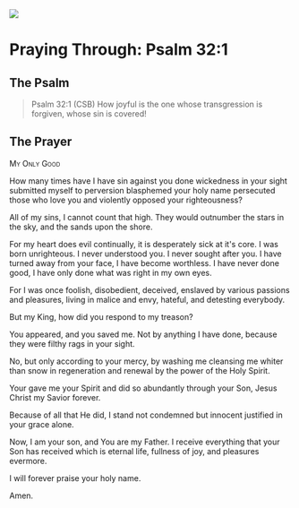 <img class="intro-right" src="/images/art-paris-psalter.jpg">

# Praying Through: Psalm 32:1

## The Psalm

>Psalm 32:1 (CSB)   How joyful is the one whose transgression is forgiven, whose sin is covered!

## The Prayer

<div style="font-variant: small-caps;">My Only Good</div>

How many times have I have sin against you
   done wickedness in your sight
   submitted myself to perversion
   blasphemed your holy name
   persecuted those who love you
   and violently opposed your righteousness?
 
All of my sins,
   I cannot count that high.
   They would outnumber the stars in the sky,
   and the sands upon the shore.
 
For my heart does evil continually,
   it is desperately sick at it's core.
   I was born unrighteous.
   I never understood you.
   I never sought after you.
   I have turned away from your face,
   I have become worthless.
   I have never done good,
   I have only done what was right in my own eyes.
 
For I was once foolish, 
   disobedient, 
   deceived, 
   enslaved by various passions and pleasures, 
   living in malice and envy, 
   hateful, 
   and detesting everybody.
 
But my King,
   how did you respond to my treason?
 
You appeared,
   and you saved me.
   Not by anything I have done,
   because they were filthy rags in your sight.

No, but only according to your mercy,
   by washing me
   cleansing me whiter than snow
   in regeneration and renewal
   by the power of the Holy Spirit.
 
Your gave me your Spirit
   and did so abundantly
   through your Son, Jesus Christ
   my Savior forever.
 
Because of all that He did,
    I stand not condemned
    but innocent
    justified in your grace alone.
  
Now, I am your son,
   and You are my Father.
   I receive everything that your Son has received
   which is eternal life,
   fullness of joy,
   and pleasures evermore.
 
I will forever praise your holy name.

Amen.
